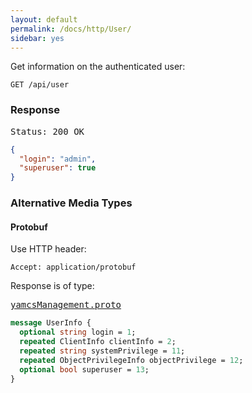 ```yaml
---
layout: default
permalink: /docs/http/User/
sidebar: yes
---
```


Get information on the authenticated user:

    GET /api/user


### Response

<pre class="header">Status: 200 OK</pre>
```json
{
  "login": "admin",
  "superuser": true
}
```

### Alternative Media Types

#### Protobuf

Use HTTP header:

    Accept: application/protobuf
    
Response is of type:

<pre class="r header"><a href="/docs/http/yamcsManagement.proto/">yamcsManagement.proto</a></pre>
```proto
message UserInfo {
  optional string login = 1;
  repeated ClientInfo clientInfo = 2;
  repeated string systemPrivilege = 11;
  repeated ObjectPrivilegeInfo objectPrivilege = 12;
  optional bool superuser = 13;
}
```
